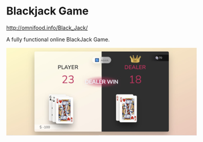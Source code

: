 # Blackjack Game

http://omnifood.info/Black_Jack/

A fully functional online BlackJack Game.

![Blackjack Game](https://github.com/amy83762100/Blackjack/blob/master/img/blackjack.jpg 'Blackjack Game')
